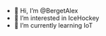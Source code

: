 - 👋 Hi, I’m @BergetAlex
- 👀 I’m interested in IceHockey
- 🌱 I’m currently learning IoT

<!---
BergetAlex/BergetAlex is a ✨ special ✨ repository because its `README.md` (this file) appears on your GitHub profile.
You can click the Preview link to take a look at your changes.
--->
